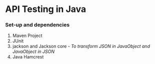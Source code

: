 # API Testing in Java

### Set-up and dependencies
1. Maven Project
2. JUnit
3. jackson and Jackson core - _To transform JSON in JavaObject and JavaObject in JSON_
4. Java Hamcrest 

    

